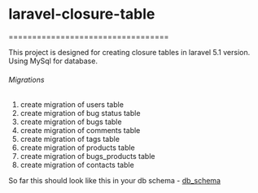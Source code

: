 # laravel-closure-table

==================================

This project is designed for creating closure tables in laravel 5.1 version. Using MySql for database.
###### Migrations
  1. create migration of users table
  2. create migration of bug status table
  3. create migration of bugs table
  4. create migration of comments table
  5. create migration of tags table
  6. create migration of products table
  7. create migration of bugs_products table
  8. create migration of contacts table

So far this should look like this in your db schema -  [db_schema](https://cloud.githubusercontent.com/assets/8436772/13079164/83d720ac-d4cb-11e5-98dd-c5b083263bd0.PNG)

